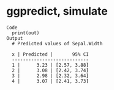 # ggpredict, simulate

    Code
      print(out)
    Output
      # Predicted values of Sepal.Width
      
      x | Predicted |       95% CI
      ----------------------------
      1 |      3.23 | [2.57, 3.88]
      2 |      3.08 | [2.42, 3.74]
      3 |      2.98 | [2.32, 3.64]
      4 |      3.07 | [2.41, 3.73]

